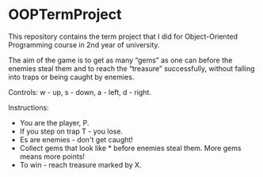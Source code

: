 # OOPTermProject
This repository contains the term project that I did for Object-Oriented Programming course in 2nd year of university.

The aim of the game is to get as many “gems” as one can before the enemies steal them 
and to reach the “treasure” successfully, without falling into traps or being caught by enemies.

Controls: w - up, s - down, a - left, d - right.

Instructions:
- You are the player, P.
- If you step on trap T - you lose.
- Es are enemies - don't get caught!
- Collect gems that look like * before enemies steal them. 
  More gems means more points!
- To win - reach treasure marked by X.
